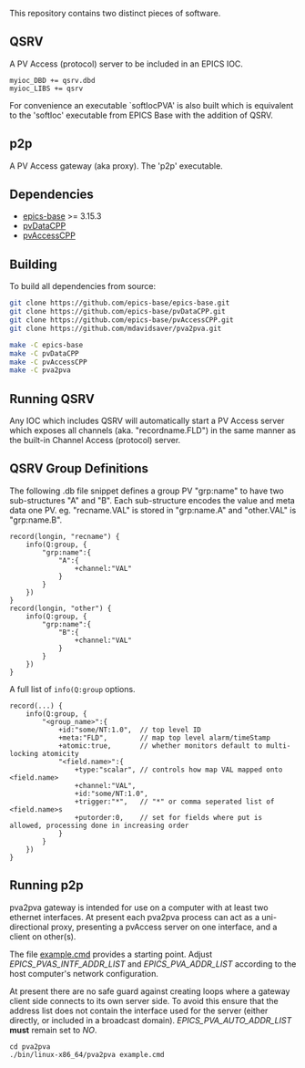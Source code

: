 This repository contains two distinct pieces of software.

QSRV
----

A PV Access (protocol) server to be included in an EPICS IOC.

```
myioc_DBD += qsrv.dbd
myioc_LIBS += qsrv
```

For convenience an executable `softIocPVA' is also built which is equivalent to the
'softIoc' executable from EPICS Base with the addition of QSRV.

p2p
---

A PV Access gateway (aka proxy).
The 'p2p' executable.

Dependencies
------------

- [epics-base](http://www.aps.anl.gov/epics/) >= 3.15.3
- [pvDataCPP](http://epics-pvdata.sourceforge.net/)
- [pvAccessCPP](http://epics-pvdata.sourceforge.net/)

Building
--------

To build all dependencies from source:

```sh
git clone https://github.com/epics-base/epics-base.git
git clone https://github.com/epics-base/pvDataCPP.git
git clone https://github.com/epics-base/pvAccessCPP.git
git clone https://github.com/mdavidsaver/pva2pva.git

make -C epics-base
make -C pvDataCPP
make -C pvAccessCPP
make -C pva2pva
```

Running QSRV
------------

Any IOC which includes QSRV will automatically start a PV Access server
which exposes all channels (aka. "recordname.FLD") in the same manner
as the built-in Channel Access (protocol) server.

QSRV Group Definitions
----------------------

The following .db file snippet defines a group PV "grp:name"
to have two sub-structures "A" and "B".
Each sub-structure encodes the value and meta data one PV.
eg. "recname.VAL" is stored in "grp:name.A"
and "other.VAL" is "grp:name.B".

```
record(longin, "recname") {
    info(Q:group, {
        "grp:name":{
            "A":{
                +channel:"VAL"
            }
        }
    })
}
record(longin, "other") {
    info(Q:group, {
        "grp:name":{
            "B":{
                +channel:"VAL"
            }
        }
    })
}
```

A full list of `info(Q:group` options.

```
record(...) {
    info(Q:group, {
        "<group_name>":{
            +id:"some/NT:1.0",  // top level ID
            +meta:"FLD",        // map top level alarm/timeStamp
            +atomic:true,       // whether monitors default to multi-locking atomicity
            "<field.name>":{
                +type:"scalar", // controls how map VAL mapped onto <field.name>
                +channel:"VAL",
                +id:"some/NT:1.0",
                +trigger:"*",   // "*" or comma seperated list of <field.name>s
                +putorder:0,    // set for fields where put is allowed, processing done in increasing order
            }
        }
    })
}
```

Running p2p
-----------

pva2pva gateway is intended for use on a computer with at least two ethernet interfaces.
At present each pva2pva process can act as a uni-directional proxy,
presenting a pvAccess server on one interface,
and a client on other(s).

The file [example.cmd](example.cmd) provides a starting point.
Adjust *EPICS_PVAS_INTF_ADDR_LIST* and *EPICS_PVA_ADDR_LIST*
according to the host computer's network configuration.

At present there are no safe guard against creating loops
where a gateway client side connects to its own server side.
To avoid this ensure that the address list does not contain
the interface used for the server (either directly, or included in a broadcast domain).
*EPICS_PVA_AUTO_ADDR_LIST* __must__ remain set to *NO*.

```
cd pva2pva
./bin/linux-x86_64/pva2pva example.cmd
```

